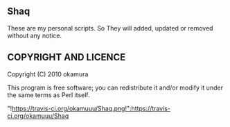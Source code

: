 Shaq
----

These are my personal scripts.
So They will added, updated or removed without any notice.

COPYRIGHT AND LICENCE
---------------------

Copyright (C) 2010 okamura

This program is free software; you can redistribute it and/or modify it
under the same terms as Perl itself.

"!https://travis-ci.org/okamuuu/Shaq.png!":https://travis-ci.org/okamuuu/Shaq

